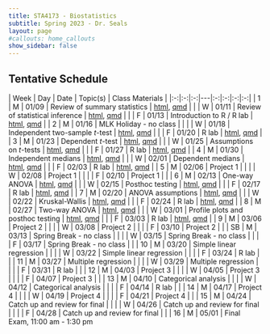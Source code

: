 ```yaml
---
title: STA4173 - Biostatistics
subtitle: Spring 2023 - Dr. Seals
layout: page
#callouts: home_callouts
show_sidebar: false
---
```


## Tentative Schedule

| Week | Day | Date  | Topic(s) | Class Materials | 
|:-:|:-:|:-:|---|:-:|:-:|:-:|:-:|
| 1    | M   | 01/09 | Review of summary statistics | [html](https://samanthaseals.github.io/STA4173/slides/L01.html), [qmd](https://github.com/samanthaseals/STA4173/blob/master/slides/L01.qmd) |
|      | W   | 01/11 | Review of statistical inference | [html](https://samanthaseals.github.io/STA4173/slides/L02.html), [qmd](https://github.com/samanthaseals/STA4173/blob/master/slides/L02.qmd)  |
|      | F   | 01/13 | Introduction to R / R lab | [html](https://samanthaseals.github.io/STA4173/labs/W01.html), [qmd](https://github.com/samanthaseals/STA4173/blob/master/labs/W01.qmd) |
| 2    | M   | 01/16 | MLK Holiday - no class | |
|      | W   | 01/18 | Independent two-sample *t*-test | [html](https://samanthaseals.github.io/STA4173/slides/L03.html), [qmd](https://github.com/samanthaseals/STA4173/blob/master/slides/L03.qmd) |
|      | F   | 01/20 | R lab | [html](https://samanthaseals.github.io/STA4173/labs/W02.html), [qmd](https://github.com/samanthaseals/STA4173/blob/master/labs/W02.qmd) |
| 3    | M   | 01/23 | Dependent *t*-test | [html](https://samanthaseals.github.io/STA4173/slides/L04.html), [qmd](https://github.com/samanthaseals/STA4173/blob/master/slides/L04.qmd)  |
|      | W   | 01/25 | Assumptions on *t*-tests | [html](https://samanthaseals.github.io/STA4173/slides/L05.html), [qmd](https://github.com/samanthaseals/STA4173/blob/master/slides/L05.qmd) |
|      | F   | 01/27 | R lab | [html](https://samanthaseals.github.io/STA4173/labs/W03.html), [qmd](https://github.com/samanthaseals/STA4173/blob/master/labs/W03.qmd)  |
| 4    | M   | 01/30 | Independent medians | [html](https://samanthaseals.github.io/STA4173/slides/L06.html), [qmd](https://github.com/samanthaseals/STA4173/blob/master/slides/L06.qmd) |
|      | W   | 02/01 | Dependent medians | [html](https://samanthaseals.github.io/STA4173/slides/L07.html), [qmd](https://github.com/samanthaseals/STA4173/blob/master/slides/L07.qmd) |
|      | F   | 02/03 | R lab | [html](https://samanthaseals.github.io/STA4173/labs/W04.html), [qmd](https://github.com/samanthaseals/STA4173/blob/master/labs/W04.qmd)  |
| 5    | M   | 02/06 | Project 1 | |
|      | W   | 02/08 | Project 1 | |
|      | F   | 02/10 | Project 1 | |
| 6    | M   | 02/13 | One-way ANOVA | [html](https://samanthaseals.github.io/STA4173/slides/L08.html), [qmd](https://github.com/samanthaseals/STA4173/blob/master/slides/L08.qmd)  |
|      | W   | 02/15 | Posthoc testing | [html](https://samanthaseals.github.io/STA4173/slides/L09.html), [qmd](https://github.com/samanthaseals/STA4173/blob/master/slides/L09.qmd)  |
|      | F   | 02/17 | R lab | [html](https://samanthaseals.github.io/STA4173/labs/W06.html), [qmd](https://github.com/samanthaseals/STA4173/blob/master/labs/W06.qmd) |
| 7    | M   | 02/20 | ANOVA assumptions | [html](https://samanthaseals.github.io/STA4173/slides/L10.html), [qmd](https://github.com/samanthaseals/STA4173/blob/master/slides/L10.qmd)  |
|      | W   | 02/22 | Kruskal-Wallis | [html](https://samanthaseals.github.io/STA4173/slides/L11.html), [qmd](https://github.com/samanthaseals/STA4173/blob/master/slides/L11.qmd) |
|      | F   | 02/24 | R lab | [html](https://samanthaseals.github.io/STA4173/labs/W07.html), [qmd](https://github.com/samanthaseals/STA4173/blob/master/labs/W07.qmd) |
| 8    | M   | 02/27 | Two-way ANOVA | [html](https://samanthaseals.github.io/STA4173/slides/L12.html), [qmd](https://github.com/samanthaseals/STA4173/blob/master/slides/L12.qmd) |
|      | W   | 03/01 | Profile plots and posthoc testing | [html](https://samanthaseals.github.io/STA4173/slides/L13.html), [qmd](https://github.com/samanthaseals/STA4173/blob/master/slides/L13.qmd) |
|      | F   | 03/03 | R lab | [html](https://samanthaseals.github.io/STA4173/labs/W08.html), [qmd](https://github.com/samanthaseals/STA4173/blob/master/labs/W08.qmd) |
| 9    | M   | 03/06 | Project 2 | |
|      | W   | 03/08 | Project 2 | |
|      | F   | 03/10 | Project 2 | |
| SB   | M   | 03/13 | Spring Break - no class | |
|      | W   | 03/15 | Spring Break - no class | | 
|      | F   | 03/17 | Spring Break - no class | |
| 10   | M   | 03/20 | Simple linear regression | |
|      | W   | 03/22 | Simple linear regression | |
|      | F   | 03/24 | R lab | |
| 11   | M   | 03/27 | Multiple regression | |
|      | W   | 03/29 | Multiple regression | |
|      | F   | 03/31 | R lab | |
| 12   | M   | 04/03 | Project 3 | |
|      | W   | 04/05 | Project 3 | |
|      | F   | 04/07 | Project 3 | |
| 13   | M   | 04/10 | Categorical analysis | |
|      | W   | 04/12 | Categorical analysis | |
|      | F   | 04/14 | R lab | |
| 14   | M   | 04/17 | Project 4 | |
|      | W   | 04/19 | Project 4 | |
|      | F   | 04/21 | Project 4 | |
| 15   | M   | 04/24 | Catch up and review for final | |
|      | W   | 04/26 | Catch up and review for final | |
|      | F   | 04/28 | Catch up and review for final | |
| 16   | M   | 05/01 | Final Exam, 11:00 am - 1:30 pm
